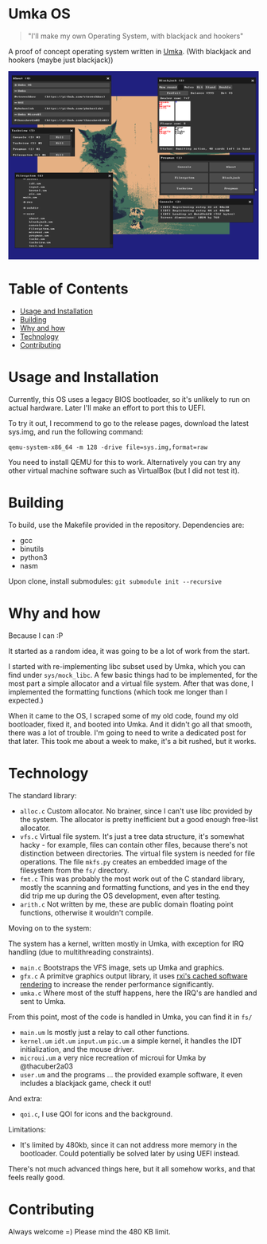 # Umka OS

> "I'll make my own Operating System, with blackjack and hookers"

A proof of concept operating system written in [Umka](https://github.com/vtereshkov/umka-lang). (With blackjack and hookers (maybe just blackjack))

![Windows in the OS](cover.png)

# Table of Contents

* [Usage and Installation](#usage-and-installation)
* [Building](#building)
* [Why and how](#why-and-how)
* [Technology](#technology)
* [Contributing](#contributing)

# Usage and Installation

Currently, this OS uses a legacy BIOS bootloader, so it's unlikely to run on actual hardware.
Later I'll make an effort to port this to UEFI.

To try it out, I recommend to go to the release pages, download the latest sys.img, and run the following command:

```
qemu-system-x86_64 -m 128 -drive file=sys.img,format=raw
```

You need to install QEMU for this to work. Alternatively you can try any other virtual machine software such as VirtualBox (but I did not test it).

# Building

To build, use the Makefile provided in the repository. Dependencies are:

* gcc
* binutils
* python3
* nasm

Upon clone, install submodules: `git submodule init --recursive`

# Why and how

Because I can :P

It started as a random idea, it was going to be a lot of work from the start.

I started with re-implementing libc subset used by Umka, which you can find under `sys/mock_libc`.
A few basic things had to be implemented, for the most part a simple allocator and a virtual file system.
After that was done, I implemented the formatting functions (which took me longer than I expected.)

When it came to the OS, I scraped some of my old code, found my old bootloader, fixed it, and booted into Umka.
And it didn't go all that smooth, there was a lot of trouble. I'm going to need to write a dedicated post for that later. This took me about a week to make, it's a bit rushed, but it works.

# Technology 

The standard library:

* `alloc.c` Custom allocator. No brainer, since I can't use libc provided by the system. The allocator is pretty inefficient but a good enough free-list allocator.
* `vfs.c` Virtual file system. It's just a tree data structure, it's somewhat hacky - for example, files can contain other files, because there's not distinction between directories. The virtual file system is needed for file operations. The file `mkfs.py` creates an embedded image of the filesystem from the `fs/` directory.
* `fmt.c` This was probably the most work out of the C standard library, mostly the scanning and formatting functions, and yes in the end they did trip me up during the OS development, even after testing.
* `arith.c` Not written by me, these are public domain floating point functions, otherwise it wouldn't compile.

Moving on to the system: 

The system has a kernel, written mostly in Umka, with exception for IRQ handling (due to multithreading constraints).

* `main.c` Bootstraps the VFS image, sets up Umka and graphics.
* `gfx.c` A primitve graphics output library, it uses [rxi's cached software rendering](https://rxi.github.io/cached_software_rendering.html) to increase the render performance significantly.
* `umka.c` Where most of the stuff happens, here the IRQ's are handled and sent to Umka.

From this point, most of the code is handled in Umka, you can find it in `fs/`

* `main.um` Is mostly just a relay to call other functions.
* `kernel.um` `idt.um` `input.um` `pic.um` a simple kernel, it handles the IDT initialization, and the mouse driver.
* `microui.um` a very nice recreation of microui for Umka by @thacuber2a03
* `user.um` and the programs ... the provided example software, it even includes a blackjack game, check it out!

And extra:

* `qoi.c`, I use QOI for icons and the background.

Limitations:

* It's limited by 480kb, since it can not address more memory in the bootloader. Could potentially be solved later by using UEFI instead.

There's not much advanced things here, but it all somehow works, and that feels really good.

# Contributing

Always welcome =) Please mind the 480 KB limit.